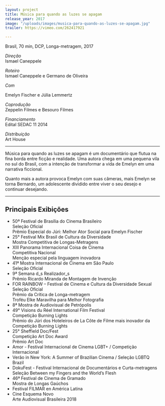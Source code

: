```yaml
---
layout: project
title: Música para quando as luzes se apagam
release_year: 2017
image: "/uploads/images/musica-para-quando-as-luzes-se-apagam.jpg"
trailer: https://vimeo.com/262417921

---
```

Brasil, 70 min, DCP, Longa-metragem, 2017

_Direção_  
Ismael Caneppele

_Roteiro_  
Ismael Caneppele e Germano de Oliveira

_Com_

Emelyn Fischer e Júlia Lemmertz

_Coprodução_  
Zeppelin Filmes e Besouro Filmes

_Financiamento_  
Edital SEDAC 11 2014

_Distribuição_  
Art House

***

Música para quando as luzes se apagam é um documentário que flutua na fina borda entre ficção e realidade. Uma autora chega em uma pequena vila no sul do Brasil, com a intenção de transformar a vida de Emelyn em uma narrativa ficcional.

Quanto mais a autora provoca Emelyn com suas câmeras, mais Emelyn se torna Bernardo, um adolescente dividido entre viver o seu desejo e continuar desejando.

***

## Principais Exibições

* 50ª Festival de Brasília do Cinema Brasileiro  
  Seleção Oficial  
  Prêmio Especial do Júri: Melhor Ator Social para Emelyn Fischer
* 25° Festival Mix Brasil de Cultura da Diversidade  
  Mostra Competitiva de Longas-Metragens
* XIII Panorama Internacional Coisa de Cinema  
  Competitiva Nacional  
  Menção especial pela linguagem inovadora
* 41ª Mostra Internacional de Cinema em São Paulo  
  Seleção Oficial
* 9ª Semana d_s Realizador_s  
  Prêmio Ricardo Miranda de Montagem de Invenção
* FOR RAINBOW – Festival de Cinema e Cultura da Diversidade Sexual  
  Seleção Oficial  
  Prêmio da Crítica de Longa-metragem  
  Troféu Elke Maravilha para Melhor Fotografia
* 8ª Mostra de Audiovisual de Petrópolis
* 49° Visions du Réel International Film Festival  
  Competição Burning Lights  
  Prêmio do Júri dos Hoteleiros de La Côte de Filme mais inovador da Competição Burning Lights
* 25° Sheffield Doc/Fest  
  Competição Art Doc Award  
  Prêmio Art Doc
* Amor - Festival Internacional de Cinema LGBT+ / Competição Internacional
* Verão in New York: A Summer of Brazilian Cinema / Seleção LGBTQ Brazil
* DokuFest - Festival Internacional de Documentários e Curta-metragens  
  Seleção Between my Fingers and the World’s Flesh
* 46ª Festival de Cinema de Gramado  
  Mostra de Longas Gaúchos
* Festival FILMAR en América Latina
* Cine Esquema Novo  
  Arte Audiovisual Brasileira 2018